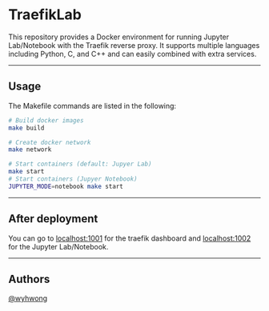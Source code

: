 # TraefikLab

This repository provides a Docker environment for running Jupyter Lab/Notebook with the Traefik reverse proxy. It supports multiple languages including Python, C, and C++ and can easily combined with extra services.

---

## Usage

The Makefile commands are listed in the following:

```bash
# Build docker images
make build

# Create docker network
make network

# Start containers (default: Jupyer Lab)
make start
# Start containers (Jupyer Notebook)
JUPYTER_MODE=notebook make start
```

---

## After deployment

You can go to [localhost:1001](http://localhost:1001) for the traefik dashboard and [localhost:1002](https://localhost:1002) for the Jupyter Lab/Notebook.

---

## Authors
[@wyhwong](https://github.com/wyhwong)
